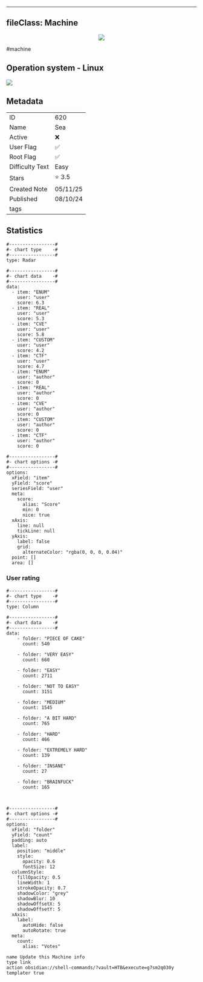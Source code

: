 
---
fileClass: Machine
---

<p align="center"> <img src= "https://www.hackthebox.com//storage/avatars/0011f6725aed869f8683589cb08c90d0.png"> </p>

#machine

## Operation system - Linux
<img style = "max-width:70px" src = "app://local//home/cher0/HTNotes/HTB/.res/Linux.png">

## Metadata

|                       |   |
| ----------------      | - |
| ID                    |620 |
| Name                  |Sea |
| Active                |❌  |
| User Flag             |✅ |
| Root Flag             |✅|
| Difficulty Text       |Easy  |
| Stars                 |⭐️ 3.5 |
| Created Note          |05/11/25 |
| Published             |08/10/24 |
| tags                  | |

<p style = "display:none">
id:: 620
active:: False
name:: Sea
os::Linux
user_flag:: True
root_flag:: True
difficulty_text:: Easy
stars:: 3.5
created:: 05/11/2025
published:: 08/10/24
avatar:: /storage/avatars/0011f6725aed869f8683589cb08c90d0.png
tags:: 
</p>

## Statistics


```chartsview
#-----------------#
#- chart type    -#
#-----------------#
type: Radar

#-----------------#
#- chart data    -#
#-----------------#
data:
  - item: "ENUM"
    user: "user"
    score: 6.3
  - item: "REAL"
    user: "user"
    score: 5.3
  - item: "CVE"
    user: "user"
    score: 5.8
  - item: "CUSTOM"
    user: "user"
    score: 4.2
  - item: "CTF"
    user: "user"
    score: 4.7
  - item: "ENUM"
    user: "author"
    score: 0
  - item: "REAL"
    user: "author"
    score: 0
  - item: "CVE"
    user: "author"
    score: 0
  - item: "CUSTOM"
    user: "author"
    score: 0
  - item: "CTF"
    user: "author"
    score: 0

#-----------------#
#- chart options -#
#-----------------#
options:
  xField: "item"
  yField: "score"
  seriesField: "user"
  meta:
    score:
      alias: "Score"
      min: 0
      nice: true
  xAxis:
    line: null
    tickLine: null
  yAxis:
    label: false
    grid:
      alternateColor: "rgba(0, 0, 0, 0.04)"
  point: []
  area: []
```



### User rating


```chartsview
#-----------------#
#- chart type    -#
#-----------------#
type: Column

#-----------------#
#- chart data    -#
#-----------------#
data:
    - folder: "PIECE OF CAKE"
      count: 540
     
    - folder: "VERY EASY"
      count: 660

    - folder: "EASY"
      count: 2711
      
    - folder: "NOT TO EASY"
      count: 3151
      
    - folder: "MEDIUM"
      count: 1545
     
    - folder: "A BIT HARD"
      count: 765
      
    - folder: "HARD"
      count: 466
      
    - folder: "EXTREMELY HARD"
      count: 139
      
    - folder: "INSANE"
      count: 27
      
    - folder: "BRAINFUCK"
      count: 165

    

#-----------------#
#- chart options -#
#-----------------#
options:
  xField: "folder"
  yField: "count"
  padding: auto
  label:
    position: "middle"
    style:
      opacity: 0.6
      fontSize: 12
  columnStyle:
    fillOpacity: 0.5
    lineWidth: 1
    strokeOpacity: 0.7
    shadowColor: "grey"
    shadowBlur: 10
    shadowOffsetX: 5
    shadowOffsetY: 5
  xAxis:
    label:
      autoHide: false
      autoRotate: true
  meta:
    count:
      alias: "Votes"
```



```button
name Update this Machine info
type link
action obsidian://shell-commands/?vault=HTB&execute=g7sm2q030y
templater true
```

